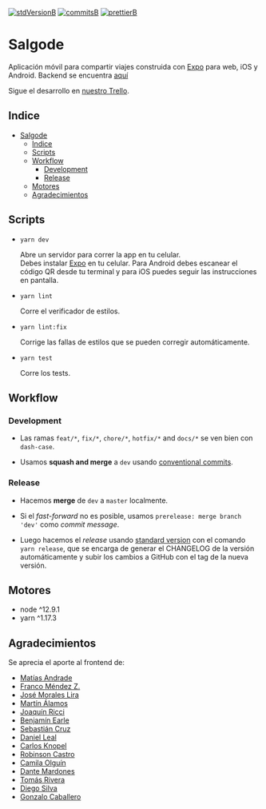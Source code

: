 <!-- [![travisB]][travisL] -->
[![stdVersionB]][stdVersionL]
[![commitsB]][commitsL]
[![prettierB]][prettierL]

# Salgode

Aplicación móvil para compartir viajes construida con [Expo](https://expo.io/) para web, iOS y Android. Backend se encuentra [aquí](https://github.com/Varuscl/salgode-api)

Sigue el desarrollo en [nuestro Trello](https://trello.com/b/GCTJ1iMU/salgode).

## Indice

- [Salgode](#salgode)
  - [Indice](#indice)
  - [Scripts](#scripts)
  - [Workflow](#workflow)
    - [Development](#development)
    - [Release](#release)
  - [Motores](#motores)
  - [Agradecimientos](#agradecimientos)

## Scripts

- `yarn dev`

  Abre un servidor para correr la app en tu celular.<br>
  Debes instalar [Expo](https://expo.io/) en tu celular. Para Android debes escanear el código QR desde tu terminal y para iOS puedes seguir las instrucciones en pantalla.

- `yarn lint`

  Corre el verificador de estilos.

- `yarn lint:fix`

  Corrige las fallas de estilos que se pueden corregir automáticamente.

- `yarn test`

  Corre los tests.

## Workflow

### Development

  - Las ramas `feat/*`, `fix/*`, `chore/*`, `hotfix/*` and `docs/*` se ven bien con `dash-case`.

  - Usamos **squash and merge** a `dev` usando [conventional commits](https://conventionalcommits.org).

### Release

  - Hacemos **merge** de `dev` a `master` localmente.

  - Si el _fast-forward_ no es posible, usamos `prerelease: merge branch 'dev'` como _commit message_.

  - Luego hacemos el _release_ usando [standard version](https://github.com/conventional-changelog/standard-version#installation) con el comando `yarn release`, que se encarga de generar el CHANGELOG de la versión automáticamente y subir los cambios a GitHub con el tag de la nueva versión.

## Motores

  - node ^12.9.1
  - yarn ^1.17.3

## Agradecimientos

Se aprecia el aporte al frontend de:

- [Matías Andrade](https://github.com/mandrade2)
- [Franco Méndez Z.](https://github.com/fnmendez)
- [José Morales Lira](https://github.com/josemlira)
- [Martín Álamos](https://github.com/wayoalamos)
- [Joaquín Ricci](https://github.com/jricci1)
- [Benjamín Earle](https://github.com/MrEarle)
- [Sebastián Cruz](https://github.com/sebacruzd)
- [Daniel Leal](https://github.com/daleal)
- [Carlos Knopel](https://github.com/buskerone)
- [Robinson Castro](https://github.com/Robin40)
- [Camila Olguín](https://github.com/camiolguin)
- [Dante Mardones](https://github.com/DanteMa)
- [Tomás Rivera](https://github.com/tomasrivera)
- [Diego Silva](https://github.com/DiegoSilvaS)
- [Gonzalo Caballero](https://github.com/Gonzalo9823)

<!-- BADGES -->

<!-- [travisB]:https://travis-ci.com/
[travisL]:https://travis-ci.com/ -->

[stdVersionB]:https://img.shields.io/badge/release-standard%20version-blue.svg
[stdVersionL]:https://github.com/conventional-changelog/standard-version

[commitsB]:https://img.shields.io/badge/commits-conventional%20-blue.svg
[commitsL]:https://conventionalcommits.org

[prettierB]:https://img.shields.io/badge/code_style-prettier-ff69b4.svg?style=flat-square
[prettierL]:https://github.com/prettier/prettier
